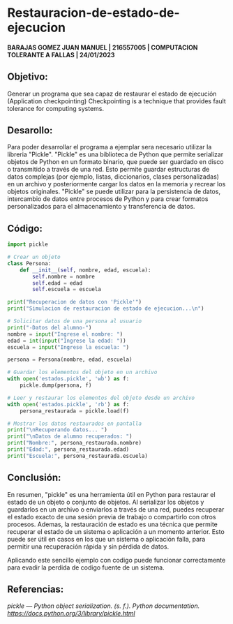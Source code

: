 # Restauracion-de-estado-de-ejecucion

#### BARAJAS GOMEZ JUAN MANUEL | 216557005 | COMPUTACION TOLERANTE A FALLAS | 24/01/2023

## Objetivo:
Generar un programa que sea capaz de restaurar el estado de ejecución
(Application checkpointing)
Checkpointing is a technique that provides fault tolerance for computing systems. 

## Desarollo:
Para poder desarrollar el programa a ejemplar sera necesario utilizar la libreria "Pickle".
"Pickle" es una biblioteca de Python que permite serializar objetos de Python en un formato binario, 
que puede ser guardado en disco o transmitido a través de una red. 
Esto permite guardar estructuras de datos complejas (por ejemplo, listas, diccionarios, clases personalizadas) 
en un archivo y posteriormente cargar los datos en la memoria y recrear los objetos originales. 
"Pickle" se puede utilizar para la persistencia de datos, intercambio de datos entre procesos de Python 
y para crear formatos personalizados para el almacenamiento y transferencia de datos.

## Código:
```python
import pickle

# Crear un objeto
class Persona:
    def __init__(self, nombre, edad, escuela):
        self.nombre = nombre
        self.edad = edad
        self.escuela = escuela

print("Recuperacion de datos con 'Pickle'")
print("Simulacion de restauracion de estado de ejecucion...\n")

# Solicitar datos de una persona al usuario
print("-Datos del alumno-")
nombre = input("Ingrese el nombre: ")
edad = int(input("Ingrese la edad: "))
escuela = input("Ingrese la escuela: ")

persona = Persona(nombre, edad, escuela)

# Guardar los elementos del objeto en un archivo
with open('estados.pickle', 'wb') as f:
    pickle.dump(persona, f)

# Leer y restaurar los elementos del objeto desde un archivo
with open('estados.pickle', 'rb') as f:
    persona_restaurada = pickle.load(f)

# Mostrar los datos restaurados en pantalla
print("\nRecuperando datos... ")
print("\nDatos de alumno recuperados: ")
print("Nombre:", persona_restaurada.nombre)
print("Edad:", persona_restaurada.edad)
print("Escuela:", persona_restaurada.escuela)
```
## Conclusión:
En resumen, "pickle" es una herramienta útil en Python para restaurar el estado de un objeto o conjunto de objetos. 
Al serializar los objetos y guardarlos en un archivo o enviarlos a través de una red, puedes recuperar el estado exacto 
de una sesión previa de trabajo o compartirlo con otros procesos.
Ademas, la restauración de estado es una técnica que permite recuperar el estado de un sistema o aplicación a un momento anterior. 
Esto puede ser útil en casos en los que un sistema o aplicación falla, para permitir una recuperación rápida y sin pérdida de datos. 

Aplicando este sencillo ejemplo con codigo puede funcionar correctamente para evadir la perdida de codigo fuente de un sistema.

## Referencias:
_pickle — Python object serialization. (s. f.). Python documentation. https://docs.python.org/3/library/pickle.html_
